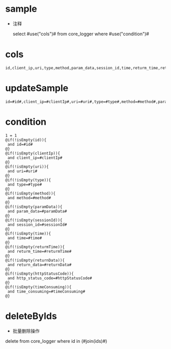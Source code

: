 sample
===
* 注释

	select #use("cols")# from core_logger  where  #use("condition")#

cols
===
	id,client_ip,uri,type,method,param_data,session_id,time,returm_time,return_data,http_status_code,time_consuming

updateSample
===
	
	id=#id#,client_ip=#clientIp#,uri=#uri#,type=#type#,method=#method#,param_data=#paramData#,session_id=#sessionId#,time=#time#,returm_time=#returmTime#,return_data=#returnData#,http_status_code=#httpStatusCode#,time_consuming=#timeConsuming#

condition
===

	1 = 1  
	@if(!isEmpty(id)){
	 and id=#id#
	@}
	@if(!isEmpty(clientIp)){
	 and client_ip=#clientIp#
	@}
	@if(!isEmpty(uri)){
	 and uri=#uri#
	@}
	@if(!isEmpty(type)){
	 and type=#type#
	@}
	@if(!isEmpty(method)){
	 and method=#method#
	@}
	@if(!isEmpty(paramData)){
	 and param_data=#paramData#
	@}
	@if(!isEmpty(sessionId)){
	 and session_id=#sessionId#
	@}
	@if(!isEmpty(time)){
	 and time=#time#
	@}
	@if(!isEmpty(returmTime)){
	 and returm_time=#returmTime#
	@}
	@if(!isEmpty(returnData)){
	 and return_data=#returnData#
	@}
	@if(!isEmpty(httpStatusCode)){
	 and http_status_code=#httpStatusCode#
	@}
	@if(!isEmpty(timeConsuming)){
	 and time_consuming=#timeConsuming#
	@}
	
deleteByIds
====
* 批量删除操作

delete from core_logger where id in (#join(ids)#)	